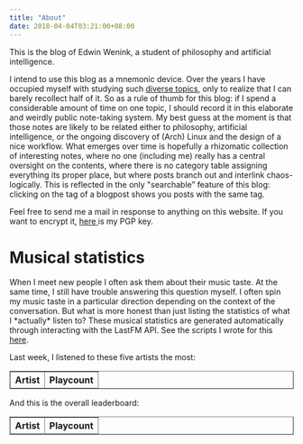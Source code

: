 ```yaml
---
title: "About"
date: 2018-04-04T03:21:00+08:00
---
```


<meta charset="UTF-8">
<head>
	<script src="https://ajax.googleapis.com/ajax/libs/jquery/3.3.1/jquery.min.js"></script>
	<script src ="/scripts/lastfm_query.js"> </script>
</head>

This is the blog of Edwin Wenink, a student of philosophy and artificial intelligence. 

I intend to use this blog as a mnemonic device.
Over the years I have occupied myself with studying such [diverse topics](https://edwinwenink.xyz/page/courses.html), only to realize that I can barely recollect half of it.
So as a rule of thumb for this blog: if I spend a considerable amount of time on one topic, I should record it in this elaborate and weirdly public note-taking system.
My best guess at the moment is that those notes are likely to be related     either to philosophy, artificial intelligence, or the ongoing discovery of (Arch) Linux and the design of a nice workflow.
What emerges over time is hopefully a rhizomatic collection of interesting notes, where no one (including me) really has a central oversight on the contents, where there is no category table assigning everything its proper place, but where posts branch out and interlink chaos-logically. This is reflected in the only "searchable” feature of this blog: clicking on the tag of a blogpost shows you posts with the same tag.

Feel free to send me a mail in response to anything on this website.
If you want to encrypt it, <a href="https://www.edwinwenink.xyz/page/pgp.html"> here </a> is my PGP key.

<html>
	<h1> Musical statistics </h1>
	<div>
		<p> 
		When I meet new people I often ask them about their music taste.
		At the same time, I still have trouble answering this question myself. 
		I often spin my music taste in a particular direction depending on the context of the conversation. But what is more honest than just listing the statistics of what I *actually* listen to?
		These musical statistics are generated automatically
		through interacting with the LastFM API. 
		See the scripts I wrote for this <a href="https://github.com/EdwinWenink/personal_website/tree/master/static/scripts">here</a>.
		</p>
		<p id="now_playing"></p>
	</div>
	<div>
		<p> Last week, I listened to these five artists the most: </p>
		<table id="weekly_artists" border="1">
			<thead> 
				<th> Artist </th>
				<th> Playcount </th>
			</thead>
			<tbody>
			</tbody>
		</table>
	</div>
	<div>
		<p> And this is the overall leaderboard: </p>
		<table id="artists" border="1">
			<thead> 
				<th> Artist </th>
				<th> Playcount </th>
			</thead>
			<tbody>
			</tbody>
		</table>
	</div>
	<div>
		<p id="tags"></p>
	</div>
</html>

